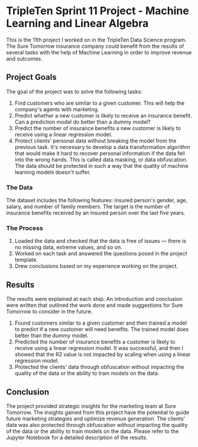 # TripleTen Sprint 11 Project - Machine Learning and Linear Algebra

This is the 11th project I worked on in the TripleTen Data Science program. The Sure Tomorrow insurance company could benefit from the results of several tasks with the help of Machine Learning in order to improve revenue and outcomes.

## Project Goals

The goal of the project was to solve the following tasks:

1. Find customers who are similar to a given customer. This will help the company's agents with marketing.
2. Predict whether a new customer is likely to receive an insurance benefit. Can a prediction model do better than a dummy model?
3. Predict the number of insurance benefits a new customer is likely to receive using a linear regression model.
4. Protect clients' personal data without breaking the model from the previous task. It's necessary to develop a data transformation algorithm that would make it hard to recover personal information if the data fell into the wrong hands. This is called data masking, or data obfuscation. The data should be protected in such a way that the quality of machine learning models doesn't suffer. 

### The Data

The dataset includes the following features: insured person's gender, age, salary, and number of family members. The target is the number of insurance benefits received by an insured person over the last five years.

### The Process

1. Loaded the data and checked that the data is free of issues — there is no missing data, extreme values, and so on.
2. Worked on each task and answered the questions posed in the project template.
3. Drew conclusions based on my experience working on the project.

## Results

The results were explained at each step. An introduction and conclusion were written that outlined the work done and made suggestions for Sure Tomorrow to consider in the future. 

1. Found customers similar to a given customer and then trained a model to predict if a new customer will need benefits. The trained model does better than the dummy model.
2. Predicted the number of insurance benefits a customer is likely to receive using a linear regression model. It was successful, and then I showed that the R2 value is not impacted by scaling when using a linear regression model.
3. Protected the clients' data through obfuscation without impacting the quality of the data or the ability to train models on the data.

## Conclusion

The project provided strategic insights for the marketing team at Sure Tomorrow. The insights gained from this project have the potential to guide future marketing strategies and optimize revenue generation. The clients' data was also protected through obfuscation without impacting the quality of the data or the ability to train models on the data. Please refer to the Jupyter Notebook for a detailed description of the results.
